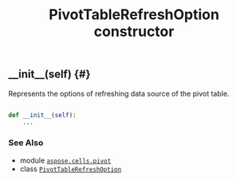﻿---
title: PivotTableRefreshOption constructor
second_title: Aspose.Cells for Python via .NET API References
description: 
type: docs
weight: 10
url: /aspose.cells.pivot/pivottablerefreshoption/__init__/
is_root: false
---

## \_\_init\_\_(self) {#}

Represents the options of refreshing data source of the pivot table.



```python

def __init__(self):
    ...
```





### See Also
* module [`aspose.cells.pivot`](../../)
* class [`PivotTableRefreshOption`](/cells/python-net/aspose.cells.pivot/pivottablerefreshoption)
